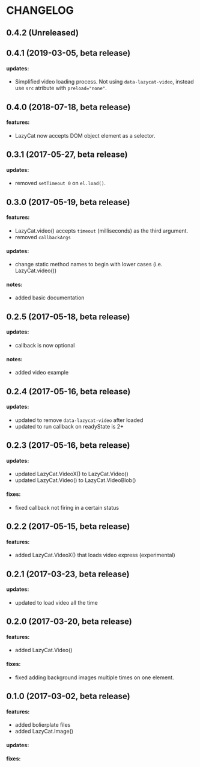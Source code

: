 CHANGELOG
=========

## 0.4.2 (Unreleased)

## 0.4.1 (2019-03-05, beta release)

#### updates:
 - Simplified video loading process. Not using `data-lazycat-video`, instead use `src` atribute with `preload="none"`.

## 0.4.0 (2018-07-18, beta release)

#### features:
 - LazyCat now accepts DOM object element as a selector.

## 0.3.1 (2017-05-27, beta release)

#### updates:
- removed `setTimeout 0` on `el.load()`.

## 0.3.0 (2017-05-19, beta release)

#### features:
- LazyCat.video() accepts `timeout` (milliseconds) as the third argument.
- removed `callbackArgs`

#### updates:
- change static method names to begin with lower cases (i.e. LazyCat.video())

#### notes:
- added basic documentation

## 0.2.5 (2017-05-18, beta release)

#### updates:
- callback is now optional

#### notes:
- added video example

## 0.2.4 (2017-05-16, beta release)

#### updates:
- updated to remove `data-lazycat-video` after loaded
- updated to run callback on readyState is 2+

## 0.2.3 (2017-05-16, beta release)

#### updates:
- updated LazyCat.VideoX() to LazyCat.Video()
- updated LazyCat.Video() to LazyCat.VideoBlob()

#### fixes:
- fixed callback not firing in a certain status

## 0.2.2 (2017-05-15, beta release)

#### features:
- added LazyCat.VideoX() that loads video express (experimental)

## 0.2.1 (2017-03-23, beta release)

#### updates:
 - updated to load video all the time

## 0.2.0 (2017-03-20, beta release)

#### features:
 - added LazyCat.Video()

#### fixes:
 - fixed adding background images multiple times on one element.

## 0.1.0 (2017-03-02, beta release)

#### features:
 - added bolierplate files
 - added LazyCat.Image()

#### updates:

#### fixes:
